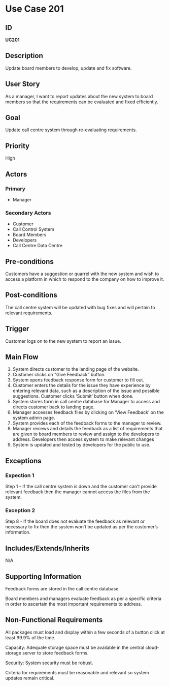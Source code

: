 # Use Case 201

## ID

**UC201**

## Description

Update board members to develop, update and fix software.

## User Story

As a manager, I want to report updates about the new system to board members so that the requirements can be evaluated and fixed efficiently.

## Goal

Update call centre system through re-evaluating requirements.

## Priority

High

## Actors

### Primary

- Manager

### Secondary Actors

- Customer
- Call Control System
- Board Members
- Developers
- Call Centre Data Centre

## Pre-conditions

Customers have a suggestion or quarrel with the new system and wish to access a platform in which to respond to the company on how to improve it.

## Post-conditions

The call centre system will be updated with bug fixes and will pertain to relevant requirements.

## Trigger

Customer logs on to the new system to report an issue.

## Main Flow

1. System directs customer to the landing page of the website.
2. Customer clicks on “Give Feedback” button.
3. System opens feedback response form for customer to fill out.
4. Customer enters the details for the issue they have experience by entering relevant data, such as a description of the issue and possible suggestions. Customer clicks ‘Submit’ button when done.
5. System stores form in call centre database for Manager to access and directs customer back to landing page.
6. Manager accesses feedback files by clicking on ‘View Feedback’ on the system admin page.
7. System provides each of the feedback forms to the manager to review.
8. Manager reviews and details the feedback as a list of requirements that are given to board members to review and assign to the developers to address. Developers then access system to make relevant changes
9. System is updated and tested by developers for the public to use.

## Exceptions

### Expection 1

Step 1 - If the call centre system is down and the customer can’t provide relevant feedback then the manager cannot access the files from the system.

### Exception 2

Step 8 - If the board does not evaluate the feedback as relevant or necessary to fix then the system won’t be updated as per the customer’s information.

## Includes/Extends/Inherits

N/A

## Supporting Information

Feedback forms are stored in the call centre database.

Board members and managers evaluate feedback as per a specific criteria in order to ascertain the most important requirements to address.

## Non-Functional Requirements

All packages must load and display within a few seconds of a button click at least 99.9% of the time.

Capacity: Adequate storage space must be available in the central cloud-storage server to store feedback forms.

Security: System security must be robust.

Criteria for requirements must be reasonable and relevant so system updates remain critical.
